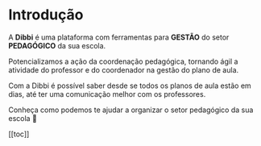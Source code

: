 # Introdução

A **Dibbi** é uma plataforma com ferramentas para **GESTÃO** do setor **PEDAGÓGICO** da sua escola.

Potencializamos a ação da coordenação pedagógica, tornando ágil a atividade do professor e do coordenador na gestão do plano de aula.

Com a Dibbi é possível saber desde se todos os planos de aula estão em dias, até ter uma comunicação melhor com os professores.

Conheça como podemos te ajudar a organizar o setor pedagógico da sua escola 🔧

[[toc]]